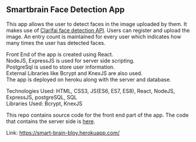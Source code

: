 ## Smartbrain Face Detection App

This app allows the user to detect faces in the image uploaded by them. It makes use of [Clarifai face detection API](https://www.clarifai.com/models/face-detection-image-recognition-model-a403429f2ddf4b49b307e318f00e528b-detection). Users can register and upload the image. An entry count is maintained for every user which indicates how many times the user has detected faces.

Front End of the app is created using React. <br/>
NodeJS, ExpressJS is used for server side scripting. <br/>
PostgreSql is used to store user information.<br/>
External Libraries like Bcrypt and KnexJS are also used.<br/>
The app is deployed on heroku along with the server and database.

Technologies Used: HTML, CSS3, JS(ES6, ES7, ES8), React, NodeJS, ExpressJS, postgreSQL, SQL<br/>
Libraries Used: Bcrypt, KnexJS

This repo contains source code for the front end part of the app. The code that contains the server side is [here](https://github.com/yitzhak-bloy/smart-brain-api).



Link: https://smart-brain-bloy.herokuapp.com/

